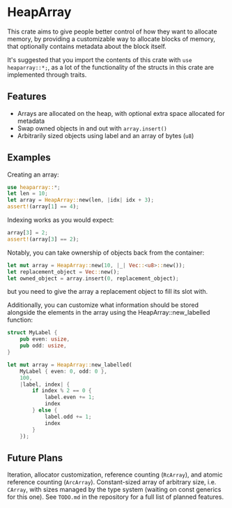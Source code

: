 # HeapArray
This crate aims to give people better control of how they want to allocate memory,
by providing a customizable way to allocate blocks of memory, that optionally contains
metadata about the block itself.

It's suggested that you import the contents of this crate with `use heaparray::*;`, as a lot of the functionality of the structs in this crate are
implemented through traits.

## Features
- Arrays are allocated on the heap, with optional extra space allocated for metadata
- Swap owned objects in and out with `array.insert()`
- Arbitrarily sized objects using label and an array of bytes (`u8`)

## Examples

Creating an array:
```rust
use heaparray::*;
let len = 10;
let array = HeapArray::new(len, |idx| idx + 3);
assert!(array[1] == 4);
```

Indexing works as you would expect:
```rust
array[3] = 2;
assert!(array[3] == 2);
```

Notably, you can take ownership of objects back from the container:

```rust
let mut array = HeapArray::new(10, |_| Vec::<u8>::new());
let replacement_object = Vec::new();
let owned_object = array.insert(0, replacement_object);
```

but you need to give the array a replacement object to fill its slot with.

Additionally, you can customize what information should be stored alongside the elements in
the array using the HeapArray::new_labelled function:

```rust
struct MyLabel {
    pub even: usize,
    pub odd: usize,
}

let mut array = HeapArray::new_labelled(
    MyLabel { even: 0, odd: 0 },
    100,
    |label, index| {
        if index % 2 == 0 {
            label.even += 1;
            index
        } else {
            label.odd += 1;
            index
        }
    });
```

## Future Plans
Iteration, allocator customization, reference counting (`RcArray`),
and atomic reference counting (`ArcArray`).  Constant-sized array of arbitrary size,
i.e. `CArray`, with sizes managed by the type system (waiting on const generics for this one).
See `TODO.md` in the repository for a full list of planned features.
